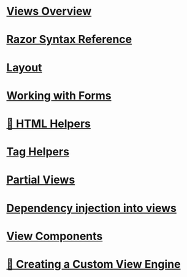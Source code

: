 # [Views Overview](overview.md)
# [Razor Syntax Reference](razor.md)
# [Layout](layout.md)
# [Working with Forms](working-with-forms.md)
# [🔧 HTML Helpers](html-helpers.md)
# [Tag Helpers](tag-helpers/toc.md)
# [Partial Views](partial.md)
# [Dependency injection into views](dependency-injection.md)
# [View Components](view-components.md)
# [🔧 Creating a Custom View Engine](custom-view-engine.md)
